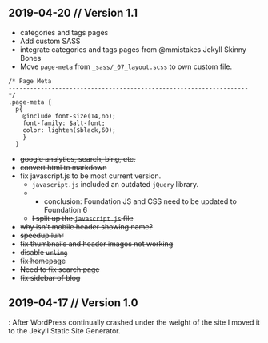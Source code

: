 
## 2019-04-20 // Version 1.1
  - categories and tags pages
  - Add custom SASS
  - integrate categories and tags pages from @mmistakes Jekyll Skinny Bones
  - Move `page-meta` from `_sass/_07_layout.scss` to own custom file.
  ````
  /* Page Meta
  -------------------------------------------------------------------
  */
  .page-meta {
    p{
      @include font-size(14,no);
      font-family: $alt-font;
      color: lighten($black,60);
      }
    }
  ````
  - ~~google analytics, search, bing, etc.~~
  - ~~convert html to markdown~~
  - fix javascript.js to be most current version.
    - `javascript.js` included an outdated `jQuery` library.
    - - conclusion: Foundation JS and CSS need to be updated to Foundation 6
    - ~~I split up the `javascript.js` file~~
  - ~~why isn't mobile header showing name?~~
  - ~~speedup lunr~~
  - ~~fix thumbnails and header images not working~~
  - ~~disable `urlimg`~~
  - ~~fix homepage~~
  - ~~Need to fix search page~~
  - ~~fix sidebar of blog~~
## 2019-04-17 // Version 1.0
: After WordPress continually crashed under the weight of the site I moved it to the Jekyll Static Site Generator.
